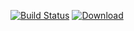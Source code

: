 [![Build Status](https://travis-ci.org/freemint/qed.svg?branch=master)](https://travis-ci.org/freemint/qed) [ ![Download](https://api.bintray.com/packages/freemint/freemint/qed/images/download.svg) ](https://bintray.com/freemint/freemint/qed/_latestVersion)
